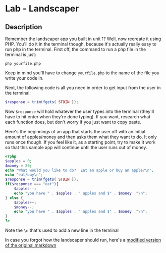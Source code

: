 # Lab - Landscaper

## Description

Remember the landscaper app you built in unit 1?  Well, now recreate it using PHP.  You'll do it in the terminal though, because it's actually really easy to run php in the terminal.  First off, the command to run a php file in the terminal is just:

```
php yourfile.php
```

Keep in mind you'll have to change `yourfile.php` to the name of the file you write your code in.

Next, the following code is all you need in order to get input from the user in the terminal:

```php
$response = trim(fgets( STDIN ));
```

Now `$response` will hold whatever the user types into the terminal (they'll have to hit enter when they're done typing).  If you want, research what each function does, but don't worry if you just want to copy paste.

Here's the beginnings of an app that starts the user off with an initial amount of apples/money and then asks them what they want to do.  It only runs once though.  If you feel like it, as a starting point, try to make it work so that this sample app will continue until the user runs out of money.

```php
<?php
$apples = 0;
$money = 20;
echo "What would you like to do?  Eat an apple or buy an apple?\n";
echo "eat/buy\n";
$response = trim(fgets( STDIN ));
if($response === "eat"){
    $apples--;
    echo "you have " . $apples . " apples and $" . $money ."\n";
} else {
    $apples++;
    $money--;
    echo "you have " . $apples . " apples and $" . $money ."\n";
}
?>
```

Note the `\n` that's used to add a new line in the terminal

In case you forgot how the landscaper should run, here's a [modified version of the original markdown](landscaper.md)
